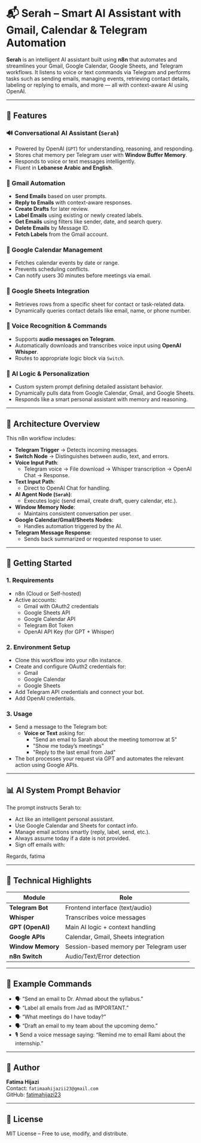 # 📬 Serah – Smart AI Assistant with Gmail, Calendar & Telegram Automation

**Serah** is an intelligent AI assistant built using **n8n** that automates and streamlines your Gmail, Google Calendar, Google Sheets, and Telegram workflows. It listens to voice or text commands via Telegram and performs tasks such as sending emails, managing events, retrieving contact details, labeling or replying to emails, and more — all with context-aware AI using OpenAI.

---

## 🌟 Features

### 🔊 Conversational AI Assistant (`Serah`)
- Powered by OpenAI (`GPT`) for understanding, reasoning, and responding.
- Stores chat memory per Telegram user with **Window Buffer Memory**.
- Responds to voice or text messages intelligently.
- Fluent in **Lebanese Arabic and English**.

### 📧 Gmail Automation
- **Send Emails** based on user prompts.
- **Reply to Emails** with context-aware responses.
- **Create Drafts** for later review.
- **Label Emails** using existing or newly created labels.
- **Get Emails** using filters like sender, date, and search query.
- **Delete Emails** by Message ID.
- **Fetch Labels** from the Gmail account.

### 📆 Google Calendar Management
- Fetches calendar events by date or range.
- Prevents scheduling conflicts.
- Can notify users 30 minutes before meetings via email.

### 📄 Google Sheets Integration
- Retrieves rows from a specific sheet for contact or task-related data.
- Dynamically queries contact details like email, name, or phone number.

### 🤖 Voice Recognition & Commands
- Supports **audio messages on Telegram**.
- Automatically downloads and transcribes voice input using **OpenAI Whisper**.
- Routes to appropriate logic block via `Switch`.

### 🧠 AI Logic & Personalization
- Custom system prompt defining detailed assistant behavior.
- Dynamically pulls data from Google Calendar, Gmail, and Google Sheets.
- Responds like a smart personal assistant with memory and reasoning.

---

## 📌 Architecture Overview

This n8n workflow includes:

- **Telegram Trigger** → Detects incoming messages.
- **Switch Node** → Distinguishes between audio, text, and errors.
- **Voice Input Path**:
  - Telegram voice → File download → Whisper transcription → OpenAI Chat → Response.
- **Text Input Path**:
  - Direct to OpenAI Chat for handling.
- **AI Agent Node (`Serah`)**:
  - Executes logic (send email, create draft, query calendar, etc.).
- **Window Memory Node**:
  - Maintains consistent conversation per user.
- **Google Calendar/Gmail/Sheets Nodes**:
  - Handles automation triggered by the AI.
- **Telegram Message Response**:
  - Sends back summarized or requested response to user.

---

## 🚀 Getting Started

### 1. **Requirements**
- n8n (Cloud or Self-hosted)
- Active accounts:
  - Gmail with OAuth2 credentials
  - Google Sheets API
  - Google Calendar API
  - Telegram Bot Token
  - OpenAI API Key (for GPT + Whisper)

### 2. **Environment Setup**
- Clone this workflow into your n8n instance.
- Create and configure OAuth2 credentials for:
  - Gmail
  - Google Calendar
  - Google Sheets
- Add Telegram API credentials and connect your bot.
- Add OpenAI credentials.

### 3. **Usage**
- Send a message to the Telegram bot:
  - **Voice or Text** asking for: 
    - "Send an email to Sarah about the meeting tomorrow at 5"
    - "Show me today’s meetings"
    - "Reply to the last email from Jad"
- The bot processes your request via GPT and automates the relevant action using Google APIs.

---

## 📊 AI System Prompt Behavior

The prompt instructs Serah to:
- Act like an intelligent personal assistant.
- Use Google Calendar and Sheets for contact info.
- Manage email actions smartly (reply, label, send, etc.).
- Always assume today if a date is not provided.
- Sign off emails with:

Regards,
fatima


---

## 🧠 Technical Highlights

| Module           | Role                                                                 |
|------------------|----------------------------------------------------------------------|
| **Telegram Bot** | Frontend interface (text/audio)                                      |
| **Whisper**      | Transcribes voice messages                                           |
| **GPT (OpenAI)** | Main AI logic + context handling                                     |
| **Google APIs**  | Calendar, Gmail, Sheets integration                                  |
| **Window Memory**| Session-based memory per Telegram user                               |
| **n8n Switch**   | Audio/Text/Error detection                                           |

---

## 🧪 Example Commands

- 🗣️ “Send an email to Dr. Ahmad about the syllabus.”
- 🗣️ “Label all emails from Jad as IMPORTANT.”
- 🗣️ “What meetings do I have today?”
- 🗣️ “Draft an email to my team about the upcoming demo.”
- 🎙️ Send a voice message saying: “Remind me to email Rami about the internship.”

---

## 👤 Author

**Fatima Hijazi**  
Contact: `fatimaahijazii23@gmail.com`  
GitHub: [fatimahijazi23](https://github.com/fatimahijazi23)

---

## 📌 License

MIT License – Free to use, modify, and distribute.
